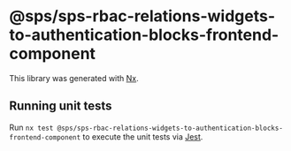 # @sps/sps-rbac-relations-widgets-to-authentication-blocks-frontend-component

This library was generated with [Nx](https://nx.dev).

## Running unit tests

Run `nx test @sps/sps-rbac-relations-widgets-to-authentication-blocks-frontend-component` to execute the unit tests via [Jest](https://jestjs.io).
